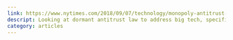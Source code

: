 ```yaml
---
link: https://www.nytimes.com/2018/09/07/technology/monopoly-antitrust-lina-khan-amazon.html?action=click&module=In%20Other%20News&pgtype=Homepage&action=click&module=News&pgtype=Homepage
descript: Looking at dormant antitrust law to address big tech, specifically (who else) Amazon. 
category: articles
---
```

